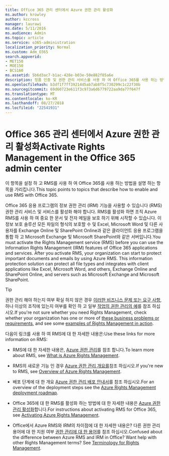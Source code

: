 ```yaml
---
title: Office 365 관리 센터에서 Azure 권한 관리 활성화
ms.author: krowley
author: kccross
manager: laurawi
ms.date: 5/11/2016
ms.audience: Admin
ms.topic: article
ms.service: o365-administration
localization_priority: Normal
ms.custom: Adm_O365
search.appverid:
- MET150
- MOE150
- BCS160
ms.assetid: 5b6d3ac7-b1ac-428e-b03e-50e882f85a6e
description: 정품 인증 및 권한 관리 서비스를 사용 하 여 Office 365를 사용 하는 방법을 설명 하는 항목을 가리킵니다.
ms.openlocfilehash: b3df1f7ff39214d5ab7ab8f5c730299c1c22f30b
ms.sourcegitcommit: 69d60723e611f3c973a6d6779722aa9da77f647f
ms.translationtype: MT
ms.contentlocale: ko-KR
ms.lasthandoff: 08/27/2018
ms.locfileid: "22541931"
---
```

# <a name="activate-rights-management-in-the-office-365-admin-center"></a><span data-ttu-id="7a652-103">Office 365 관리 센터에서 Azure 권한 관리 활성화</span><span class="sxs-lookup"><span data-stu-id="7a652-103">Activate Rights Management in the Office 365 admin center</span></span>

<span data-ttu-id="7a652-104">이 항목을 설정 하 고 RMS를 사용 하 여 Office 365를 사용 하는 방법을 설명 하는 항목을 가리킵니다.</span><span class="sxs-lookup"><span data-stu-id="7a652-104">This topic points to topics that describe how to enable and use RMS with Office 365.</span></span>
  
<span data-ttu-id="7a652-p101">Office 365 응용 프로그램의 정보 권한 관리 (IRM) 기능을 사용할 수 있습니다 (RMS) 권한 관리 서비스 및 서비스를 활성화 해야 합니다. RMS를 활성화 하면 조직 Azure RMS를 사용 하 여 중요 한 문서 및 전자 메일을 보호 하기 위해 시작할 수 있습니다. 이 정보 보호 솔루션 모든 파일의 형식의 보호할 수 및 Excel, Microsoft Word 및 다른 사용자를 Exchange Online 및 SharePoint Online과 같은 클라이언트 응용 프로그램을 통합 하 고 Microsoft Exchange 및 Microsoft SharePoint와 같은 서버입니다.</span><span class="sxs-lookup"><span data-stu-id="7a652-p101">You must activate the Rights Management service (RMS) before you can use the Information Rights Management (IRM) features of Office 365 applications and services. After you activate RMS, your organization can start to protect important documents and emails by using Azure RMS. This information protection solution can protect all file types and integrates with client applications like Excel, Microsoft Word, and others, Exchange Online and SharePoint Online, and servers such as Microsoft Exchange and Microsoft SharePoint.</span></span>
  
> [!TIP]
> <span data-ttu-id="7a652-108">권한 관리 해야 하는지 여부 확실 하지 않은 경우 [이러한 비즈니스 문제 또는 요구 사항](https://docs.microsoft.com/rights-management/understand-explore/azure-rms-problems-it-solves), 하나 이상의 조직에 있는지 여부를 확인 하 고 일부 [작업의 권한 관리의 예](https://docs.microsoft.com/rights-management/understand-explore/what-admins-users-see)를 참조 하십시오.</span><span class="sxs-lookup"><span data-stu-id="7a652-108">If you're not sure whether you need Rights Management, check whether your organization has one or more of [these business problems or requirements](https://docs.microsoft.com/rights-management/understand-explore/azure-rms-problems-it-solves), and see some [examples of Rights Management in action](https://docs.microsoft.com/rights-management/understand-explore/what-admins-users-see).</span></span> 
  
<span data-ttu-id="7a652-109">다음이 링크를 사용 하 여 RMS에 대 한 자세한 내용은:</span><span class="sxs-lookup"><span data-stu-id="7a652-109">Use these links for more information on RMS:</span></span>
  
- <span data-ttu-id="7a652-110">RMS에 대 한 자세한 내용은, [Azure 권한 관리](https://docs.microsoft.com/rights-management/understand-explore/what-is-azure-rms)를 참조 합니다.</span><span class="sxs-lookup"><span data-stu-id="7a652-110">To learn more about RMS, see [What is Azure Rights Management](https://docs.microsoft.com/rights-management/understand-explore/what-is-azure-rms).</span></span>
    
- <span data-ttu-id="7a652-111">RMS의 새로운 기능 인 경우 [Azure 권한 관리 개요를](https://docs.microsoft.com/rights-management/understand-explore/azure-rights-management)참조 하십시오.</span><span class="sxs-lookup"><span data-stu-id="7a652-111">If you're new to RMS, see [Overview of Azure Rights Management](https://docs.microsoft.com/rights-management/understand-explore/azure-rights-management).</span></span>
    
- <span data-ttu-id="7a652-112">배포 단계에 대 한 개요 [Azure 권한 관리 배포 안내서](https://docs.microsoft.com/rights-management/plan-design/deployment-roadmap)를 참조 하십시오.</span><span class="sxs-lookup"><span data-stu-id="7a652-112">For an overview of the deployment steps see the [Azure Rights Management deployment roadmap](https://docs.microsoft.com/rights-management/plan-design/deployment-roadmap).</span></span>
    
- <span data-ttu-id="7a652-113">Office 365에 대 한 RMS를 활성화 하는 방법에 대 한 자세한 내용은 [Azure 권한 관리 활성화](https://technet.microsoft.com/library/jj658941.aspx)합니다.</span><span class="sxs-lookup"><span data-stu-id="7a652-113">For instructions about activating RMS for Office 365, see [Activating Azure Rights Management](https://technet.microsoft.com/library/jj658941.aspx).</span></span>
    
- <span data-ttu-id="7a652-p102">Office에서 Azure RMS와 IRM의 차이점에 대 한 자세한 내용은? 다른 권한 관리 용어에 대 한 지원 여부 [권한 관리에 대 한 용어](https://technet.microsoft.com/library/dn595132.aspx)를 참조 하십시오.</span><span class="sxs-lookup"><span data-stu-id="7a652-p102">Confused about the difference between Azure RMS and IRM in Office? Want help with other Rights Management terms? See [Terminology for Rights Management](https://technet.microsoft.com/library/dn595132.aspx).</span></span>
    

